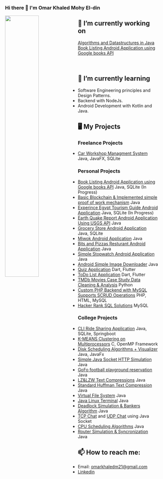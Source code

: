 ### Hi there 👋 I'm Omar Khaled Mohy El-din

<img src="https://github-readme-stats.vercel.app/api?username=omarkhaledm21&count_private=true&include_all_commits=true" width="47%" align="left"/>



## 🔭 I’m currently working on

[Algorithms and Datastructures in Java](https://github.com/OmarKhaledm21/Algorithm-and-Datastructures-in-Java)  
[Book Listing Android Application using Google books API](https://github.com/OmarKhaledm21/Book-Listing-App-Android-Native-Java-)
<br>
<br>
<br>

## 🌱 I’m currently learning 
- Software Engineering principles and Design Patterns.
- Backend with NodeJs.
- Android Development with Kotlin and Java.
## 🖥️ My Projects
### Freelance Projects
- [Car Workshop Managment System](https://github.com/OmarKhaledm21/CarWorkshop-Managment-System) Java, JavaFX, SQLite
### Personal Projects
- [Book Listing Android Application using Google books API](https://github.com/OmarKhaledm21/Book-Listing-App-Android-Native-Java-) Java, SQLite (In Progress)
- [Basic Blockchain & Implemented simple proof of work mechanism](https://github.com/OmarKhaledm21/Basic_Blockchain) Java
- [Experince Egypt Tourism Guide Android Application](https://github.com/OmarKhaledm21/ExperienceEgyptApp_Android-Java-Tourism-Guide-) Java, SQLite (In Progress)
- [Earth Quake Report Android Application Using USGS API](https://github.com/OmarKhaledm21/EarthQuakeReport_AndroidNative-API-JSON) Java
- [Grocery Store Android Application](https://github.com/OmarKhaledm21/GroceryStore_AndroidNative-Java-) Java, SQLite
- [Miwok Android Application](https://github.com/OmarKhaledm21/Miwok-Android-Application) Java
- [Bits and Pizzas Resturant Android Application](https://github.com/OmarKhaledm21/Bits-and-Pizzas_Android-Native-JAVA-) Java
- [Simple Stopwatch Android Application](https://github.com/OmarKhaledm21/SimpleStopwatch-Android-Native-Java-) Java
- [Android Simple Image Downloader](https://github.com/OmarKhaledm21/Android_Image_Downloader_Using-Java-AndroidStudio) Java
- [Quiz Application](https://github.com/OmarKhaledm21/Flutter_QuizDemo) Dart, Flutter
- [ToDo List Application](https://github.com/OmarKhaledm21/Flutter-Google-Developer-Student-Club-Todo-List-Final-Task-) Dart, Flutter
- [TMDb Movies Case Study Data Cleaning & Analysis](https://github.com/OmarKhaledm21/TMDb-Movies-Case-Study-Project-_Analysis-Report-Professional-Nano-Degree-Udacity-egFWD-) Python
- [Custom PHP Backend with MySQL Supports SCRUD Operations](https://github.com/OmarKhaledm21/PHP_MySQL_SCRUD_Backend) PHP, HTML, MySQL 
- [Hacker Rank SQL Solutions](https://github.com/OmarKhaledm21/Hackerrank_SQL) MySQL

### College Projects
- [CLI Ride Sharing Application](https://github.com/OmarKhaledm21/OnDriverSystem_CS_Project) Java, SQLite, Springboot
- [K-MEANS Clustering on Multiprocessors](https://github.com/OmarKhaledm21/K-MEANS_Clustering-C_OpenMP-) C, OpenMP Framework
- [Disk Scheduling Algorithms + Visualizer](https://github.com/OmarKhaledm21/Disk-Scheduling-Algorithms) Java, JavaFx
- [Simple Java Socket HTTP Simulation](https://github.com/OmarKhaledm21/Simple-Socket-HTTP-Project) Java
- [GoFo football playground reservation](https://github.com/OmarKhaledm21/GoFo-Project-SE2021) Java
- [LZ&LZW Text Compressions](https://github.com/OmarKhaledm21/Limpel-Ziv-77-and-LZW-Compressions-in-JAVA) Java
- [Standard Huffman Text Compression](https://github.com/OmarKhaledm21/StandardHuffman_Compression-Decompression_JAVA) Java
- [Virtual File System](https://github.com/OmarKhaledm21/Virtual-File-System-Simulation) Java
- [Java Linux Terminal](https://github.com/OmarKhaledm21/Linux-Terminal-Simulation_Using_Java) Java
- [Deadlock Simulation & Bankers Algorithm](https://github.com/OmarKhaledm21/DeadLock_BankersAlgorithm) Java
- [TCP Chat](https://github.com/OmarKhaledm21/TCP-Chat) and [UDP Chat](https://github.com/OmarKhaledm21/UDP-Chat) using Java Socket
- [CPU Scheduling Algorithms](https://github.com/OmarKhaledm21/CPU-Scheduling-JAVA) Java
- [Router Simulation & Syncronization](https://github.com/OmarKhaledm21/Router-Simulation-Java-Synchronization) Java
## 📫 How to reach me: 
- Email: omarkhaledm21@gmail.com 
- [Linkedin](https://www.linkedin.com/in/omarkhaledm21)


